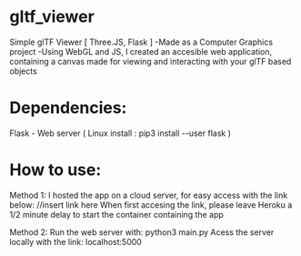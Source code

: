 # gltf_viewer
Simple glTF Viewer [ Three.JS, Flask ]
-Made as a Computer Graphics project
-Using WebGL and JS, I created an accesible web application, containing
a canvas made for viewing and interacting with your glTF based objects

# Dependencies:
Flask - Web server
( Linux install : pip3 install --user flask )

# How to use:
Method 1:
I hosted the app on a cloud server, for easy access with the link below:
//insert link here
When first accesing the link, please leave Heroku a 1/2 minute delay to 
start the container containing the app

Method 2:
Run the web server with:
python3 main.py
Acess the server locally with the link:
localhost:5000